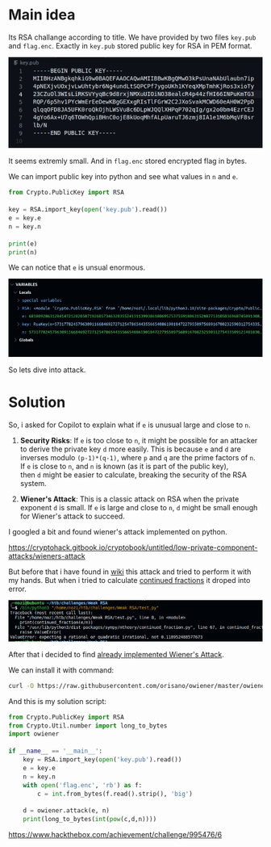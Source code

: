 # Main idea 

Its RSA challange according to title. We have provided by two files `key.pub` and `flag.enc`. Exactly in `key.pub` stored public key for RSA in PEM format.

![](../../../attachments/Pasted%20image%2020240110113314.png)

It seems extremly small. And in `flag.enc` stored encrypted flag in bytes.

We can import public key into python and see what values in `n` and `e`.

```python
from Crypto.PublicKey import RSA

key = RSA.import_key(open('key.pub').read())
e = key.e
n = key.n

print(e)
print(n)
```

We can notice that `e` is unsual enormous.

![](../../../attachments/Pasted%20image%2020240110113813.png)

So lets dive into attack.

# Solution

So, i asked for Copilot to explain what if `e` is unusual large and close to `n`. 

1. **Security Risks**: If `e` is too close to `n`, it might be possible for an attacker to derive the private key `d` more easily. This is because `e` and `d` are inverses modulo `(p-1)*(q-1)`, where `p` and `q` are the prime factors of `n`. If `e` is close to `n`, and `n` is known (as it is part of the public key), then `d` might be easier to calculate, breaking the security of the RSA system.
    
2. **Wiener's Attack**: This is a classic attack on RSA when the private exponent `d` is small. If `e` is large and close to `n`, `d` might be small enough for Wiener's attack to succeed.



I googled a bit and found wiener's attack implemented on python. 

https://cryptohack.gitbook.io/cryptobook/untitled/low-private-component-attacks/wieners-attack

But before that i have found in [wiki](https://en.wikipedia.org/wiki/Wiener%27s_attack#Example) this attack and tried to perform it with my hands. But when i tried to calculate [continued fractions](https://en.wikipedia.org/wiki/Continued_fractions "Continued fractions") it droped into error. 

![](../../../attachments/Pasted%20image%2020240110114619.png)

After that i decided to find [already implemented Wiener's Attack](https://github.com/orisano/owiener).

We can install it with command:

```sh
curl -O https://raw.githubusercontent.com/orisano/owiener/master/owiener.py
```

And this is my solution script:

```python
from Crypto.PublicKey import RSA
from Crypto.Util.number import long_to_bytes
import owiener

if __name__ == '__main__':
    key = RSA.import_key(open('key.pub').read())
    e = key.e
    n = key.n
    with open('flag.enc', 'rb') as f:
        c = int.from_bytes(f.read().strip(), 'big')
    
    d = owiener.attack(e, n)
    print(long_to_bytes(int(pow(c,d,n))))
```

https://www.hackthebox.com/achievement/challenge/995476/6
